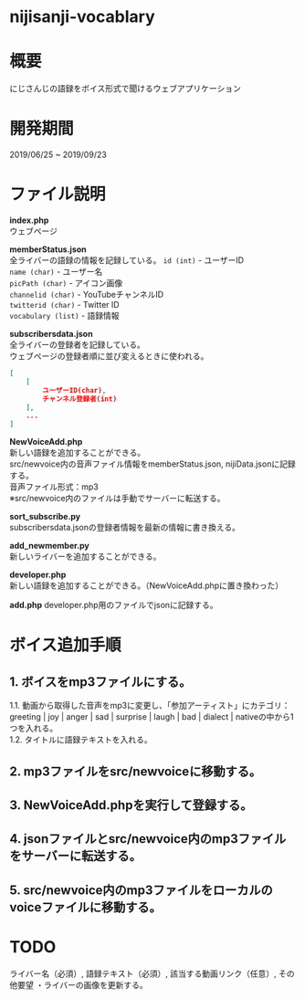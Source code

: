 # nijisanji-vocablary

# 概要
にじさんじの語録をボイス形式で聞けるウェブアプリケーション

# 開発期間
2019/06/25 ~ 2019/09/23

# ファイル説明
**index.php**  
ウェブページ

**memberStatus.json**  
全ライバーの語録の情報を記録している。
`id (int)` - ユーザーID  
`name (char)` - ユーザー名  
`picPath (char)` - アイコン画像  
`channelid (char)` - YouTubeチャンネルID  
`twitterid (char)` - Twitter ID  
`vocabulary (list)` - 語録情報  

**subscribersdata.json**  
全ライバーの登録者を記録している。  
ウェブページの登録者順に並び変えるときに使われる。  
```json
[
    [
        ユーザーID(char),
        チャンネル登録者(int)
    ],
    ...
]
```

**NewVoiceAdd.php**  
新しい語録を追加することができる。  
src/newvoice内の音声ファイル情報をmemberStatus.json, nijiData.jsonに記録する。  
音声ファイル形式：mp3  
※src/newvoice内のファイルは手動でサーバーに転送する。  

**sort_subscribe.py**  
subscribersdata.jsonの登録者情報を最新の情報に書き換える。  

**add_newmember.py**  
新しいライバーを追加することができる。  

**developer.php**  
新しい語録を追加することができる。（NewVoiceAdd.phpに置き換わった）

**add.php**
developer.php用のファイルでjsonに記録する。


# ボイス追加手順
## 1. ボイスをmp3ファイルにする。  
1.1. 動画から取得した音声をmp3に変更し、「参加アーティスト」にカテゴリ：greeting | joy | anger | sad | surprise | laugh | bad | dialect | nativeの中から1つを入れる。  
1.2. タイトルに語録テキストを入れる。  

## 2. mp3ファイルをsrc/newvoiceに移動する。
## 3. NewVoiceAdd.phpを実行して登録する。
## 4. jsonファイルとsrc/newvoice内のmp3ファイルをサーバーに転送する。
## 5. src/newvoice内のmp3ファイルをローカルのvoiceファイルに移動する。


# TODO
 ライバー名（必須）, 語録テキスト（必須）, 該当する動画リンク（任意）, その他要望
・ライバーの画像を更新する。